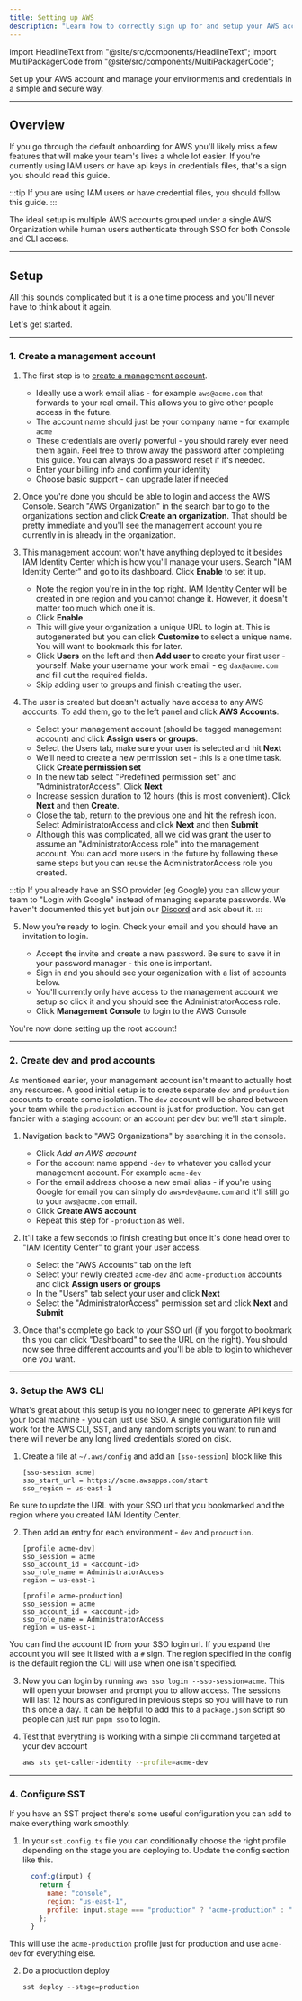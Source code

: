 ```yaml
---
title: Setting up AWS
description: "Learn how to correctly sign up for and setup your AWS account."
---
```


import HeadlineText from "@site/src/components/HeadlineText";
import MultiPackagerCode from "@site/src/components/MultiPackagerCode";

<HeadlineText>

Set up your AWS account and manage your environments and credentials in a simple and secure way.

</HeadlineText>

---

## Overview

If you go through the default onboarding for AWS you'll likely miss a few features that will make your team's lives a whole lot easier. If you're currently using IAM users or have api keys in credentials files, that's a sign you should read this guide.

:::tip
If you are using IAM users or have credential files, you should follow this guide.
:::

The ideal setup is multiple AWS accounts grouped under a single AWS Organization while human users authenticate through SSO for both Console and CLI access.

---

## Setup

All this sounds complicated but it is a one time process and you'll never have to think about it again.

Let's get started.

---

### 1. Create a management account

1. The first step is to [create a management account](https://portal.aws.amazon.com/billing/signup?type=enterprise#/start/email).

   - Ideally use a work email alias - for example `aws@acme.com` that forwards to your real email. This allows you to give other people access in the future.
   - The account name should just be your company name - for example `acme`
   - These credentials are overly powerful - you should rarely ever need them again. Feel free to throw away the password after completing this guide. You can always do a password reset if it's needed.
   - Enter your billing info and confirm your identity
   - Choose basic support - can upgrade later if needed

2. Once you're done you should be able to login and access the AWS Console. Search "AWS Organization" in the search bar to go to the organizations section and click **Create an organization**. That should be pretty immediate and you'll see the management account you're currently in is already in the organization.

3. This management account won't have anything deployed to it besides IAM Identity Center which is how you'll manage your users. Search "IAM Identity Center" and go to its dashboard. Click **Enable** to set it up.

   - Note the region you're in in the top right. IAM Identity Center will be created in one region and you cannot change it. However, it doesn't matter too much which one it is.
   - Click **Enable**
   - This will give your organization a unique URL to login at. This is autogenerated but you can click **Customize** to select a unique name. You will want to bookmark this for later.
   - Click **Users** on the left and then **Add user** to create your first user - yourself. Make your username your work email - eg `dax@acme.com` and fill out the required fields.
   - Skip adding user to groups and finish creating the user.

4. The user is created but doesn't actually have access to any AWS accounts. To add them, go to the left panel and click **AWS Accounts**.

   - Select your management account (should be tagged management account) and click **Assign users or groups**.
   - Select the Users tab, make sure your user is selected and hit **Next**
   - We'll need to create a new permission set - this is a one time task. Click **Create permission set**
   - In the new tab select "Predefined permission set" and "AdministratorAccess". Click **Next**
   - Increase session duration to 12 hours (this is most convenient). Click **Next** and then **Create**.
   - Close the tab, return to the previous one and hit the refresh icon. Select AdministratorAccess and click **Next** and then **Submit**
   - Although this was complicated, all we did was grant the user to assume an "AdministratorAccess role" into the management account. You can add more users in the future by following these same steps but you can reuse the AdministratorAccess role you created.

:::tip
If you already have an SSO provider (eg Google) you can allow your team to "Login with Google" instead of managing separate passwords. We haven't documented this yet but join our [Discord](https://sst.dev/discord) and ask about it.
:::

5. Now you're ready to login. Check your email and you should have an invitation to login.

   - Accept the invite and create a new password. Be sure to save it in your password manager - this one is important.
   - Sign in and you should see your organization with a list of accounts below.
   - You'll currently only have access to the management account we setup so click it and you should see the AdministratorAccess role.
   - Click **Management Console** to login to the AWS Console

You're now done setting up the root account!

---

### 2. Create dev and prod accounts

As mentioned earlier, your management account isn't meant to actually host any resources. A good initial setup is to create separate `dev` and `production` accounts to create some isolation. The `dev` account will be shared between your team while the `production` account is just for production. You can get fancier with a staging account or an account per dev but we'll start simple.

1. Navigation back to "AWS Organizations" by searching it in the console.

   - Click _Add an AWS account_
   - For the account name append `-dev` to whatever you called your management account. For example `acme-dev`
   - For the email address choose a new email alias - if you're using Google for email you can simply do `aws+dev@acme.com` and it'll still go to your `aws@acme.com` email.
   - Click **Create AWS account**
   - Repeat this step for `-production` as well.

2. It'll take a few seconds to finish creating but once it's done head over to "IAM Identity Center" to grant your user access.

   - Select the "AWS Accounts" tab on the left
   - Select your newly created `acme-dev` and `acme-production` accounts and click **Assign users or groups**
   - In the "Users" tab select your user and click **Next**
   - Select the "AdministratorAccess" permission set and click **Next** and **Submit**

3. Once that's complete go back to your SSO url (if you forgot to bookmark this you can click "Dashboard" to see the URL on the right). You should now see three different accounts and you'll be able to login to whichever one you want.

---

### 3. Setup the AWS CLI

What's great about this setup is you no longer need to generate API keys for your local machine - you can just use SSO. A single configuration file will work for the AWS CLI, SST, and any random scripts you want to run and there will never be any long lived credentials stored on disk.

1. Create a file at `~/.aws/config` and add an `[sso-session]` block like this

   ```
   [sso-session acme]
   sso_start_url = https://acme.awsapps.com/start
   sso_region = us-east-1
   ```

Be sure to update the URL with your SSO url that you bookmarked and the region where you created IAM Identity Center.

2. Then add an entry for each environment - `dev` and `production`.

   ```
   [profile acme-dev]
   sso_session = acme
   sso_account_id = <account-id>
   sso_role_name = AdministratorAccess
   region = us-east-1

   [profile acme-production]
   sso_session = acme
   sso_account_id = <account-id>
   sso_role_name = AdministratorAccess
   region = us-east-1
   ```

You can find the account ID from your SSO login url. If you expand the account you will see it listed with a `#` sign. The region specified in the config is the default region the CLI will use when one isn't specified.

3. Now you can login by running `aws sso login --sso-session=acme`. This will open your browser and prompt you to allow access. The sessions will last 12 hours as configured in previous steps so you will have to run this once a day. It can be helpful to add this to a `package.json` script so people can just run `pnpm sso` to login.

4. Test that everything is working with a simple cli command targeted at your dev account

   ```bash
   aws sts get-caller-identity --profile=acme-dev
   ```

---

### 4. Configure SST

If you have an SST project there's some useful configuration you can add to make everything work smoothly.

1. In your `sst.config.ts` file you can conditionally choose the right profile depending on the stage you are deploying to. Update the config section like this.

   ```js
     config(input) {
       return {
         name: "console",
         region: "us-east-1",
         profile: input.stage === "production" ? "acme-production" : "acme-dev",
       };
     }
   ```

This will use the `acme-production` profile just for production and use `acme-dev` for everything else.

2. Do a production deploy

   ```
   sst deploy --stage=production
   ```
